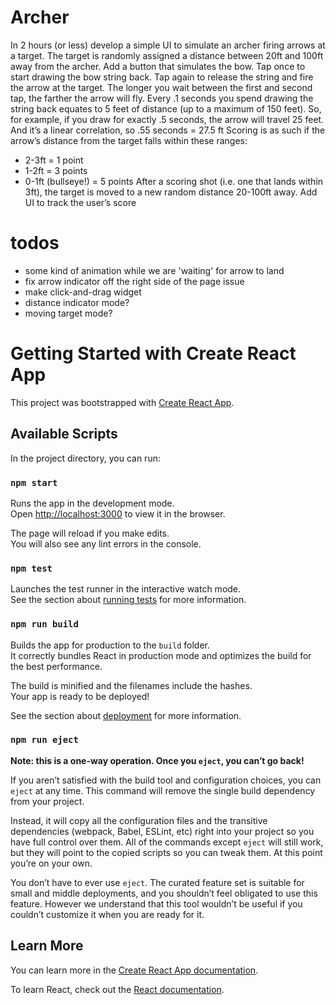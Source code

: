 # Archer

In 2 hours (or less) develop a simple UI to simulate an archer firing arrows at a target.
The target is randomly assigned a distance between 20ft and 100ft away from the archer. Add a
button that simulates the bow. Tap once to start drawing the bow string back. Tap again to
release the string and fire the arrow at the target. The longer you wait between the first and
second tap, the farther the arrow will fly. Every .1 seconds you spend drawing the string back
equates to 5 feet of distance (up to a maximum of 150 feet). So, for example, if you draw for
exactly .5 seconds, the arrow will travel 25 feet. And it’s a linear correlation, so .55 seconds =
27.5 ft
Scoring is as such if the arrow’s distance from the target falls within these ranges:

- 2-3ft = 1 point
- 1-2ft = 3 points
- 0-1ft (bullseye!) = 5 points
  After a scoring shot (i.e. one that lands within 3ft), the target is moved to a new random distance
  20-100ft away.
  Add UI to track the user’s score

# todos

- some kind of animation while we are 'waiting' for arrow to land
- fix arrow indicator off the right side of the page issue
- make click-and-drag widget
- distance indicator mode?
- moving target mode?

# Getting Started with Create React App

This project was bootstrapped with [Create React App](https://github.com/facebook/create-react-app).

## Available Scripts

In the project directory, you can run:

### `npm start`

Runs the app in the development mode.\
Open [http://localhost:3000](http://localhost:3000) to view it in the browser.

The page will reload if you make edits.\
You will also see any lint errors in the console.

### `npm test`

Launches the test runner in the interactive watch mode.\
See the section about [running tests](https://facebook.github.io/create-react-app/docs/running-tests) for more information.

### `npm run build`

Builds the app for production to the `build` folder.\
It correctly bundles React in production mode and optimizes the build for the best performance.

The build is minified and the filenames include the hashes.\
Your app is ready to be deployed!

See the section about [deployment](https://facebook.github.io/create-react-app/docs/deployment) for more information.

### `npm run eject`

**Note: this is a one-way operation. Once you `eject`, you can’t go back!**

If you aren’t satisfied with the build tool and configuration choices, you can `eject` at any time. This command will remove the single build dependency from your project.

Instead, it will copy all the configuration files and the transitive dependencies (webpack, Babel, ESLint, etc) right into your project so you have full control over them. All of the commands except `eject` will still work, but they will point to the copied scripts so you can tweak them. At this point you’re on your own.

You don’t have to ever use `eject`. The curated feature set is suitable for small and middle deployments, and you shouldn’t feel obligated to use this feature. However we understand that this tool wouldn’t be useful if you couldn’t customize it when you are ready for it.

## Learn More

You can learn more in the [Create React App documentation](https://facebook.github.io/create-react-app/docs/getting-started).

To learn React, check out the [React documentation](https://reactjs.org/).

